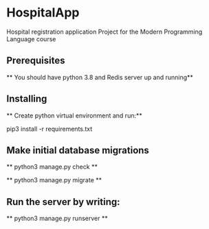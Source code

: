 # HospitalApp
Hospital registration application
Project for the Modern Programming Language course

## Prerequisites

** You should have python 3.8 and Redis server up and running**

## Installing

** Create python virtual environment and run:** 

pip3 install -r requirements.txt

## Make initial database migrations

** python3 manage.py check **

** python3 manage.py migrate **

## Run the server by writing:

** python3 manage.py runserver **
